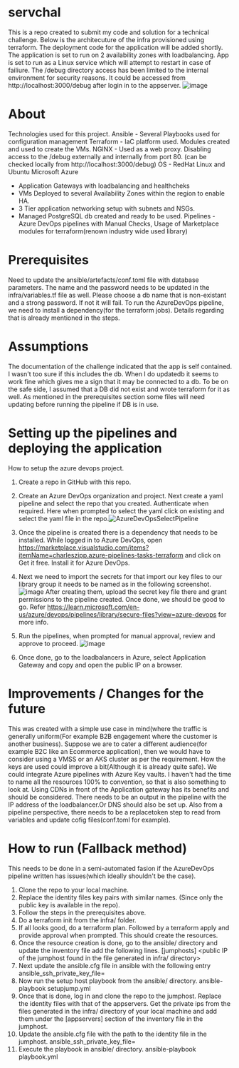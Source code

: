 # servchal
This is a repo created to submit my code and solution for a technical challenge. Below is the architecuture of the infra provisioned using terraform. The deployment code for the application will be added shortly. The application is set to run on 2 availability zones with loadbalancing. App is set to run as a Linux service which will attempt to restart in case of failiure. The /debug directory access has been limited to the internal environment for security reasons. It could be accessed from http://localhost:3000/debug after login in to the appserver.
![image](https://user-images.githubusercontent.com/19792463/221649882-8d635ed6-04ee-4fde-8a80-ee64ba4dfd89.png)

# About
Technologies used for this project.
Ansible - Several Playbooks used for configuration management
Terraform - IaC platform used. Modules created and used to create the VMs.
NGINX - Used as a web proxy. Disabling access to the /debug externally and internally from port 80. (can be checked locally from http://localhost:3000/debug)
OS - RedHat Linux and Ubuntu
Microsoft Azure 
- Application Gateways with loadbalancing and healthcheks
- VMs Deployed to several Availability Zones within the region to enable HA.
- 3 Tier application networking setup with subnets and NSGs.
- Managed PostgreSQL db created and ready to be used.
Pipelines - Azure DevOps pipelines with Manual Checks, Usage of Marketplace modules for terraform(renown industry wide used library)

# Prerequisites
Need to update the ansible/artefacts/conf.toml file with database parameters. The name and the password needs to be updated in the infra/variables.tf file as well. Please choose a db name that is non-existant and a strong password. If not it will fail. To run the AzureDevOps pipeline, we need to install a dependency(for the terraform jobs). Details regarding that is already mentioned in the steps.

# Assumptions
The documentation of the challenge indicated that the app is self contained. I wasn't too sure if this includes the db. When I do updatedb it seems to work fine which gives me a sign that it may be connected to a db. To be on the safe side, I assumed that a DB did not exist and wrote terraform for it as well. As mentioned in the prerequisites section some files will need updating before running the pipeline if DB is in use.

# Setting up the pipelines and deploying the application

How to setup the azure devops project.
1. Create a repo in GitHub with this repo.
2. Create an Azure DevOps organization and project. Next create a yaml pipeline and select the repo that you created. Authenticate when required. Here when prompted to select the yaml click on existing and select the yaml file in the repo.![AzureDevOpsSelectPipeline](https://user-images.githubusercontent.com/19792463/222588826-070ee495-cc5b-4a5f-941c-812b820a71ab.png)

3. Once the pipeline is created there is a dependency that needs to be installed. While logged in to Azure DevOps, open https://marketplace.visualstudio.com/items?itemName=charleszipp.azure-pipelines-tasks-terraform and click on Get it free. Install it for Azure DevOps.
4. Next we need to import the secrets for that import our key files to our library group it needs to be named as in the following screenshot. ![image](https://user-images.githubusercontent.com/19792463/222590077-52bbfb76-2f70-48e7-943b-b657c2940cf7.png)
After creating them, upload the secret key file there and grant permissions to the pipeline created. Once done, we should be good to go. Refer https://learn.microsoft.com/en-us/azure/devops/pipelines/library/secure-files?view=azure-devops for more info.
5. Run the pipelines, when prompted for manual approval, review and approve to proceed.
![image](https://user-images.githubusercontent.com/19792463/222994476-4105a5a4-5cea-4dc9-bf5e-df7cea8382e8.png)
6. Once done, go to the loadbalancers in Azure, select Application Gateway and copy and open the public IP on a browser.

# Improvements / Changes for the future
This was created with a simple use case in mind(where the traffic is generally uniform(For example B2B engagement where the customer is another business). Suppose we are to cater a different audience(for example B2C like an Ecommerce application), then we would have to consider using a VMSS or an AKS cluster as per the requirement. How the keys are used could improve a bit(Although it is already quite safe). We could integrate Azure pipelines with Azure Key vaults. I haven't had the time to name all the resources 100% to convention, so that is also something to look at. Using CDNs in front of the Application gateway has its benefits and should be considered. There needs to be an output in the pipeline with the IP address of the loadbalancer.Or DNS should also be set up. Also from a pipeline perspective, there needs to be a replacetoken step to read from variables and update cofig files(conf.toml for example).

# How to run (Fallback method)
This needs to be done in a semi-automated fasion if the AzureDevOps pipeline written has issues(which ideally shouldn't be the case).
1. Clone the repo to your local machine.
2. Replace the identity files key pairs with similar names. (Since only the public key is available in the repo).
3. Follow the steps in the prerequisites above.
4. Do a terraform init from the infra/ folder.
5. If all looks good, do a terraform plan. Followed by a terraform apply and provide approval when prompted. This should create the resources.
6. Once the resource creation is done, go to the ansible/ directory and update the inventory file add the following lines.
      [jumphosts]
      <public IP of the jumphost found in the file generated in infra/ directory>
7. Next update the ansible.cfg file in ansible with the following entry 
      ansible_ssh_private_key_file=<path to the key file of the jumphost>
8. Now run the setup host playbook from the ansible/ directory. 
      ansible-playbook setupjump.yml
9. Once that is done, log in and clone the repo to the jumphost. Replace the identity files with that of the appservers. Get the private ips from the files generated in the infra/ directory of your local machine and add them under the [appservers] section of the inventory file in the jumphost. 
10. Update the ansible.cfg file with the path to the identity file in the jumphost.
        ansible_ssh_private_key_file=<path to the key file of the appservers>
11. Execute the playbook in ansible/ directory.
    ansible-playbook playbook.yml

